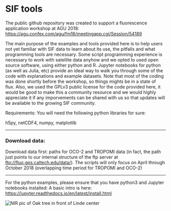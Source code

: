 # SIF tools

The public github repository was created to support a fluorescence application workshop at AGU 2018: https://agu.confex.com/agu/fm18/meetingapp.cgi/Session/54189

The main purpose of the examples and tools provided here is to help users not yet familiar with SIF data to learn about its use, the pitfalls and what programming tools are necessary. Some script programming experience is necessary to work with satellite data anyhow and we opted to used open source software, using either python and R. Jupyter notebooks for python (as well as Julia, etc) provide an ideal way to walk you through some of the code with explanations and example datasets. Note that most of the coding was done shortly before the workshop, so things mights be in a state of flux. Also, we used the GPLv3 public license for the code provided here, it would be good to make this a community resource and we would highly appreciate it if any imporvements can be shared with us so that updates will be available to the growing SIF community.

Requirements: You will need the following python libraries for sure:

h5py, netCDF4, numpy, matplotlib

----

### Download data:
Download data first: paths for OCO-2 and TROPOMI data (in fact, the path just points to our internal structure of the ftp server at ftp://fluo.gps.caltech.edu/data/). The scripts will only focus on April through October 2018 (overlapping time period for TROPOMI and OCO-2)

----

For the python examples, please ensure that you have python3 and Jupyter notebooks installed: A basic intro is here:
https://jupyter.readthedocs.io/en/latest/install.html

![NIR pic of Oak tree in front of Linde center](http://web.gps.caltech.edu/~cfranken/linde_small.jpg)

